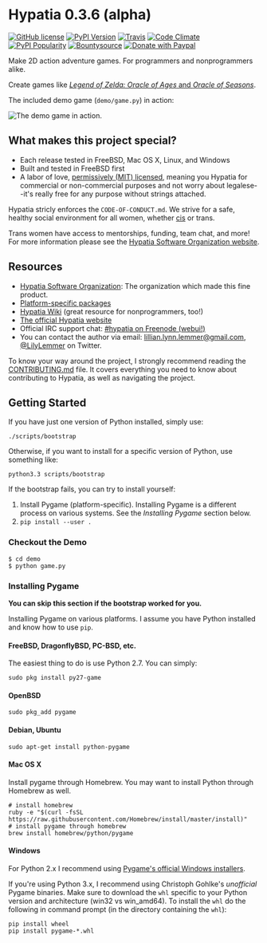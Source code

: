 # Hypatia 0.3.6 (alpha)

[![GitHub license](https://img.shields.io/github/license/hypatia-software-org/hypatia-engine.svg?style=flat-square)](https://raw.githubusercontent.com/hypatia-software-org/hypatia-engine/master/LICENSE)
[![PyPI Version](https://img.shields.io/pypi/v/hypatia_engine.svg?style=flat-square)](https://pypi.python.org/pypi/hypatia_engine/)
[![Travis](https://img.shields.io/travis/hypatia-software-organization/hypatia-engine.svg?style=flat-square)](https://travis-ci.org/hypatia-software-organization/hypatia-engine)
[![Code Climate](https://img.shields.io/codeclimate/github/lillian-lemmer/hypatia.svg?style=flat-square)](https://codeclimate.com/github/hypatia-software-organization/hypatia-engine)
[![PyPI Popularity](https://img.shields.io/pypi/dm/hypatia_engine.svg?style=flat-square)](https://pypi.python.org/pypi/hypatia_engine/)
[![Bountysource](https://img.shields.io/bountysource/team/hypatia-engine/activity.svg?style=flat-square)](https://www.bountysource.com/teams/hypatia-software-org)
[![Donate with Paypal](https://img.shields.io/badge/paypal-donate-ff69b4.svg?style=flat-square)](https://www.paypal.com/cgi-bin/webscr?cmd=_s-xclick&hosted_button_id=ZU5EVKVY2DX2S)

Make 2D action adventure games. For programmers and nonprogrammers alike.

Create games like
[_Legend of Zelda: Oracle of Ages_ and _Oracle of Seasons_](http://en.wikipedia.org/wiki/The_Legend_of_Zelda:_Oracle_of_Seasons_and_Oracle_of_Ages).

The included demo game (`demo/game.py`) in action:

![The demo game in action.](https://enginedothypatiadotsoftware.files.wordpress.com/2016/01/demo-2015-11-07-1.gif)

## What makes this project special?

  * Each release tested in FreeBSD, Mac OS X, Linux, and Windows
  * Built and tested in FreeBSD first
  * A labor of love,
    [permissively (MIT) licensed](./LICENSE),
    meaning you Hypatia for commercial or non-commercial purposes and
    not worry about legalese--it's really free for any purpose without
    strings attached.

Hypatia stricly enforces the `CODE-OF-CONDUCT.md`. We strive for a
safe, healthy social environment for all women, whether
[cis](https://en.wikipedia.org/wiki/Cisgender) or trans.

Trans women have access to mentorships, funding, team chat,
and more! For more information please see the
[Hypatia Software Organization website](http://hypatia.software).

## Resources

  * [Hypatia Software Organization](http://hypatia.software): The
    organization which made this fine product.
  * [Platform-specific packages](http://hypatia-engine.github.io/get.html)
  * [Hypatia Wiki](http://hypatia-engine.github.io/wiki/)
    (great resource for nonprogrammers, too!)
  * [The official Hypatia website](http://engine.hypatia.software)
  * Official IRC support chat:
    [#hypatia on Freenode (webui!)](http://webchat.freenode.net/?channels=hypatia)
  * You can contact the author via email: lillian.lynn.lemmer@gmail.com,
    [@LilyLemmer](https:/twitter.com/LilyLemmer) on Twitter.

To know your way around the project, I strongly recommend reading the
[CONTRIBUTING.md](./CONTRIBUTING.md)
file. It covers everything you need to know about contributing to
Hypatia, as well as navigating the project.

## Getting Started

If you have just one version of Python installed, simply use:

```shell
./scripts/bootstrap
```

Otherwise, if you want to install for a
specific version of Python, use something like:

```shell
python3.3 scripts/bootstrap
```

If the bootstrap fails, you can try to install yourself:

  1. Install Pygame (platform-specific). Installing Pygame is
     a different process on various systems. See the
     *Installing Pygame* section below.
  2. `pip install --user .`

### Checkout the Demo

```shell
$ cd demo
$ python game.py
```

### Installing Pygame

**You can skip this section if the bootstrap worked for you.**

Installing Pygame on various platforms. I assume you have Python
installed and know how to use `pip`.

#### FreeBSD, DragonflyBSD, PC-BSD, etc.

The easiest thing to do is use Python 2.7. You can simply:

```shell
sudo pkg install py27-game
```

#### OpenBSD

```shell
sudo pkg_add pygame
```

#### Debian, Ubuntu

```shell
sudo apt-get install python-pygame
```

#### Mac OS X

Install pygame through Homebrew. You may want to install
Python through Homebrew as well.

```shell
# install homebrew
ruby -e "$(curl -fsSL https://raw.githubusercontent.com/Homebrew/install/master/install)"
# install pygame through homebrew
brew install homebrew/python/pygame
```

#### Windows

For Python 2.x I recommend using
[Pygame's official Windows installers](http://www.pygame.org/download.shtml).

If you're using Python 3.x, I recommend using Christoph Gohlke's
*unofficial* Pygame binaries. Make sure to download the `whl` specific
to your Python version and architecture (win32 vs win_amd64). To
install the `whl` do the following in command prompt (in the directory
containing the `whl`):

```shell
pip install wheel
pip install pygame-*.whl
```
